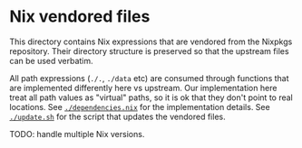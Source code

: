 # Nix vendored files

This directory contains Nix expressions that are vendored from the Nixpkgs repository.
Their directory structure is preserved so that the upstream files can be used verbatim.

All path expressions (`./.`, `./data` etc) are consumed through functions that are implemented differently here vs upstream.
Our implementation here treat all path values as "virtual" paths, so it is ok that they don't point to real locations.
See [`./dependencies.nix`](./dependencies.nix) for the implementation details.
See [`./update.sh`](./update.sh) for the script that updates the vendored files.

TODO: handle multiple Nix versions.
